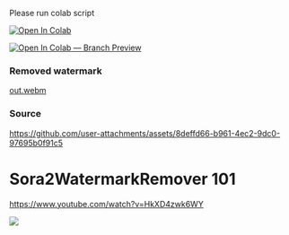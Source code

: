 Please run colab script

[![Open In Colab](https://colab.research.google.com/assets/colab-badge.svg)](https://colab.research.google.com/github/fulfulggg/Sora2WatermarkRemover/blob/main/Sora2WatermarkRemover_Colab.ipynb)

[![Open In Colab — Branch Preview](https://colab.research.google.com/assets/colab-badge.svg)](https://colab.research.google.com/github/fulfulggg/Sora2WatermarkRemover/blob/feat/colab-notebook/Sora2WatermarkRemover_Colab.ipynb)

### Removed watermark


[out.webm](https://github.com/user-attachments/assets/d902d040-f54c-4958-8d27-8b3c3bcbb6dd)




### Source

https://github.com/user-attachments/assets/8deffd66-b961-4ec2-9dc0-97695b0f91c5


# Sora2WatermarkRemover 101

https://www.youtube.com/watch?v=HkXD4zwk6WY

[![](https://img.youtube.com/vi/HkXD4zwk6WY/0.jpg)](https://www.youtube.com/watch?v=HkXD4zwk6WY)
